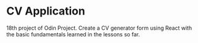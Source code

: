 # CV Application

18th project of Odin Project. Create a CV generator form using React with the basic fundamentals learned in the lessons so far.
